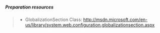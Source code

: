 ##### Preparation resources
> * GlobalizationSection Class: http://msdn.microsoft.com/en-us/library/system.web.configuration.globalizationsection.aspx
